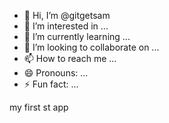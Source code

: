 - 👋 Hi, I’m @gitgetsam
- 👀 I’m interested in ...
- 🌱 I’m currently learning ...
- 💞️ I’m looking to collaborate on ...
- 📫 How to reach me ...
- 😄 Pronouns: ...
- ⚡ Fun fact: ...

<!---
gitgetsam/gitgetsam is a ✨ special ✨ repository because its `README.md` (this file) appears on your GitHub profile.
You can click the Preview link to take a look at your changes.
--->

my first st app

